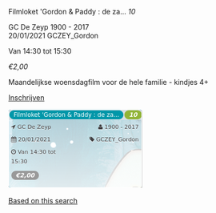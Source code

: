 Filmloket 'Gordon & Paddy : de za... *10*

GC De Zeyp 1900 - 2017  
20/01/2021 GCZEY\_Gordon  

Van 14:30 tot 15:30

*€2,00*

  

  

Maandelijkse woensdagfilm voor de hele familie - kindjes 4+  

[Inschrijven](https://tickets.vgc.be/activity/subscribe/GCZEY_Gordon)

![](53877.png)

[Based on this search](https://tickets.vgc.be/activity/index?&vrijeplaatsen=1&Age%5B%5D=3%2C4&entity=276)